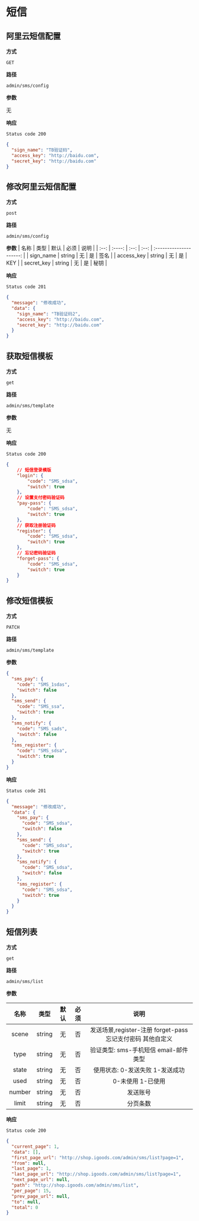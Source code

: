 # 短信

## 阿里云短信配置

**方式**

`GET`

**路径**

`admin/sms/config`

**参数**

无

**响应**

`Status code 200`

```json
{
  "sign_name": "TB验证码",
  "access_key": "http://baidu.com",
  "secret_key": "http://baidu.com"
}
```

## 修改阿里云短信配置

**方式**

`post`

**路径**

`admin/sms/config`

**参数**
| 名称 | 类型 | 默认 | 必须 | 说明 |
| :--: | :----: | :--: | :--: | :---------------------: |
| sign_name | string | 无 | 是 | 签名 |
| access_key | string | 无 | 是 | KEY |
| secret_key | string | 无 | 是 | 秘钥 |

**响应**

`Status code 201`

```json
{
  "message": "修改成功",
  "data": {
    "sign_name": "TB验证码2",
    "access_key": "http://baidu.com",
    "secret_key": "http://baidu.com"
  }
}
```

## 获取短信模板

**方式**

`get`

**路径**

`admin/sms/template`

**参数**

无

**响应**

`Status code 200`

```json
{
    // 短信登录模版
    "login": {
        "code": "SMS_sdsa",
        "switch": true
    },
    // 设置支付密码验证码
    "pay-pass": {
        "code": "SMS_sdsa",
        "switch": true
    },
    // 获取注册验证码
    "register": {
        "code": "SMS_sdsa",
        "switch": true
    },
    // 忘记密码验证码
    "forget-pass": {
        "code": "SMS_sdsa",
        "switch": true
    }
}
```

## 修改短信模板

**方式**

`PATCH`

**路径**

`admin/sms/template`

**参数**

```json
{
  "sms_pay": {
    "code": "SMS_1sdas",
    "switch": false
  },
  "sms_send": {
    "code": "SMS_ssa",
    "switch": true
  },
  "sms_notify": {
    "code": "SMS_sads",
    "switch": false
  },
  "sms_register": {
    "code": "SMS_sdsa",
    "switch": true
  }
}
```

**响应**

`Status code 201`

```json
{
  "message": "修改成功",
  "data": {
    "sms_pay": {
      "code": "SMS_sdsa",
      "switch": false
    },
    "sms_send": {
      "code": "SMS_sdsa",
      "switch": true
    },
    "sms_notify": {
      "code": "SMS_sdsa",
      "switch": false
    },
    "sms_register": {
      "code": "SMS_sdsa",
      "switch": true
    }
  }
}
```

## 短信列表

**方式**

`get`

**路径**

`admin/sms/list`

**参数**

|  名称  |  类型  | 默认 | 必须 |                            说明                            |
| :----: | :----: | :--: | :--: | :--------------------------------------------------------: |
| scene  | string |  无  |  否  | 发送场景,register-注册 forget-pass 忘记支付密码 其他自定义 |
|  type  | string |  无  |  否  |           验证类型: sms-手机短信 email-邮件类型            |
| state  | string |  无  |  否  |              使用状态: 0-发送失败 1-发送成功               |
|  used  | string |  无  |  否  |                     0-未使用 1-已使用                      |
| number | string |  无  |  否  |                          发送账号                          |
| limit  | string |  无  |  否  |                          分页条数                          |

**响应**

`Status code 200`

```json
{
  "current_page": 1,
  "data": [],
  "first_page_url": "http://shop.igoods.com/admin/sms/list?page=1",
  "from": null,
  "last_page": 1,
  "last_page_url": "http://shop.igoods.com/admin/sms/list?page=1",
  "next_page_url": null,
  "path": "http://shop.igoods.com/admin/sms/list",
  "per_page": 15,
  "prev_page_url": null,
  "to": null,
  "total": 0
}
```
